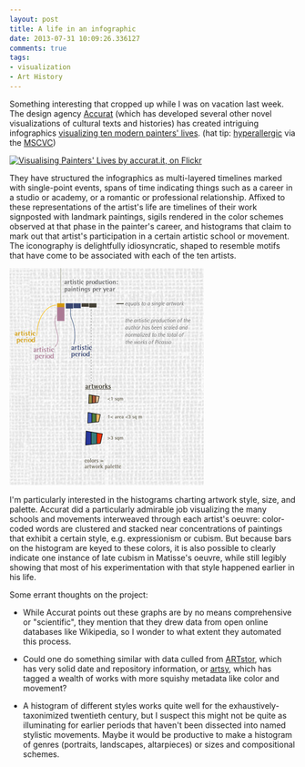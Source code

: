 ```yaml
---
layout: post
title: A life in an infographic
date: 2013-07-31 10:09:26.336127
comments: true
tags:
- visualization
- Art History
---
```


Something interesting that cropped up while I was on vacation last week. The design agency [Accurat](http://accurat.it) (which has developed several other novel visualizations of cultural texts and histories) has created intriguing infographics [visualizing ten modern painters' lives](http://www.flickr.com/photos/accurat/sets/72157633953437972/with/8961090343/). (hat tip: [hyperallergic](http://hyperallergic.com/76259/10-painters-lives-chronicled-as-infographics/) via the [MSCVC](https://twitter.com/MSCollaboratory/status/360456068507250688))

[![Visualising Painters' Lives by accurat.it, on Flickr][lives]](http://www.flickr.com/photos/accurat/8961090259/)

[lives]: http://farm4.staticflickr.com/3806/8961090259_ba40cf018d_c.jpg "Visualising Painters' Lives by accurat.it, on Flickr"

They have structured the infographics as multi-layered timelines marked with single-point events, spans of time indicating things such as a career in a studio or academy, or a romantic or professional relationship. Affixed to these representations of the artist's life are timelines of their work signposted with landmark paintings, sigils rendered in the color schemes observed at that phase in the painter's career, and histograms that claim to mark out that artist's participation in a certain artistic school or movement. The iconography is delightfully idiosyncratic, shaped to resemble motifs that have come to be associated with each of the ten artists.


[![Detail from Henri Matisse][matisse]](/assets/images/matisselegend.png)

[matisse]: /assets/images/matisselegend.png "Detail of the histogram legend from the Matisse infographic. By accurat.it"


I'm particularly interested in the histograms charting artwork style, size, and palette. Accurat did a particularly admirable job visualizing the many schools and movements interweaved through each artist's oeuvre: color-coded words are clustered and stacked near concentrations of paintings that exhibit a certain style, e.g. expressionism or cubism. But because bars on the histogram are keyed to these colors, it is also possible to clearly indicate one instance of late cubism in Matisse's oeuvre, while still legibly showing that most of his experimentation with that style happened earlier in his life.

Some errant thoughts on the project:

- While Accurat points out these graphs are by no means comprehensive or "scientific", they mention that they drew data from open online databases like Wikipedia, so I wonder to what extent they automated this process.

- Could one do something similar with data culled from [ARTstor](http://artstor.org), which has very solid date and repository information, or [artsy](http://artsy.net/), which has tagged a wealth of works with more squishy metadata like color and movement?

- A histogram of different styles works quite well for the exhaustively-taxonimized twentieth century, but I suspect this might not be quite as illuminating for earlier periods that haven't been dissected into named stylistic movements. Maybe it would be productive to make a histogram of genres (portraits, landscapes, altarpieces) or sizes and compositional schemes.

